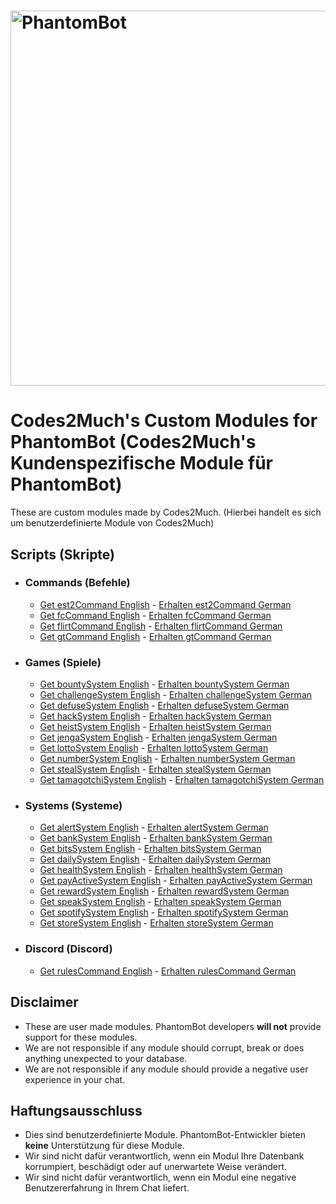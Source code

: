 # <img alt="PhantomBot" src="https://phantombot.tv/img/new-logo-dark-v2.png" width="600px"/>

# Codes2Much's Custom Modules for PhantomBot (Codes2Much's Kundenspezifische Module für PhantomBot)
These are custom modules made by Codes2Much. (Hierbei handelt es sich um benutzerdefinierte Module von Codes2Much)

## Scripts (Skripte)
- ### Commands (Befehle)
    - [Get est2Command English](custom/commands/est2Command "est2Command") - [Erhalten est2Command German](custom/commands/est2Command/README.DE.md "est2Command")
    - [Get fcCommand English](custom/commands/fcCommand "fcCommand") - [Erhalten fcCommand German](custom/commands/fcCommand/README.DE.md "fcCommand")
    - [Get flirtCommand English](custom/commands/flirtCommand "flirtCommand") - [Erhalten flirtCommand German](custom/commands/flirtCommand/README.DE.md "flirtCommand")
    - [Get gtCommand English](custom/commands/gtCommand "gtCommand") - [Erhalten gtCommand German](custom/commands/gtCommand/README.DE.md "gtCommand")

- ### Games (Spiele)
    - [Get bountySystem English](custom/games/bountySystem "bountySystem") - [Erhalten bountySystem German](custom/games/bountySystem/README.DE.md "bountySystem")
    - [Get challengeSystem English](custom/games/challengeSystem "challengeSystem") - [Erhalten challengeSystem German](custom/games/challengeSystem/README.DE.md "challengeSystem")
    - [Get defuseSystem English](custom/games/defuseSystem "defuseSystem") - [Erhalten defuseSystem German](custom/games/defuseSystem/README.DE.md "defuseSystem")
    - [Get hackSystem English](custom/games/hackSystem "hackSystem") - [Erhalten hackSystem German](custom/games/hackSystem "hackSystem")
    - [Get heistSystem English](custom/games/heistSystem "heistSystem") - [Erhalten heistSystem German](custom/games/heistSystem/README.DE.md "heistSystem")
    - [Get jengaSystem English](custom/games/jengaSystem "jengaSystem") - [Erhalten jengaSystem German](custom/games/jengaSystem/README.DE.md "jengaSystem")
    - [Get lottoSystem English](custom/games/lottoSystem "lottoSystem") - [Erhalten lottoSystem German](custom/games/lottoSystem/README.DE.md "lottoSystem")
    - [Get numberSystem English](custom/games/numberSystem "numberSystem") - [Erhalten numberSystem German](custom/games/numberSystem/README.DE.md "numberSystem")
    - [Get stealSystem English](custom/games/stealSystem "stealSystem") - [Erhalten stealSystem German](custom/games/stealSystem/README.DE.md "stealSystem")
    - [Get tamagotchiSystem English](custom/games/tamagotchiSystem "tamagotchiSystem") - [Erhalten tamagotchiSystem German](custom/games/tamagotchiSystem/README.DE.md "tamagotchiSystem")

- ### Systems (Systeme)
    - [Get alertSystem English](custom/systems/alertSystem "alertSystem") - [Erhalten alertSystem German](custom/systems/alertSystem/README.DE.md "alertSystem")
    - [Get bankSystem English](custom/systems/bankSystem "bankSystem") - [Erhalten bankSystem German](custom/systems/bankSystem/README.DE.md "bankSystem")
    - [Get bitsSystem English](custom/systems/bitsSystem "bitsSystem") - [Erhalten bitsSystem German](custom/systems/bitsSystem/README.DE.md "bitsSystem")
    - [Get dailySystem English](custom/systems/dailySystem "dailySystem") - [Erhalten dailySystem German](custom/systems/dailySystem/README.DE.md "dailySystem")
    - [Get healthSystem English](custom/systems/healthSystem "healthSystem") - [Erhalten healthSystem German](custom/systems/healthSystem/README.DE.md "healthSystem")
    - [Get payActiveSystem English](custom/systems/payActiveSystem "payActiveSystem") - [Erhalten payActiveSystem German](custom/systems/payActiveSystem/README.DE.md "payActiveSystem")
    - [Get rewardSystem English](custom/systems/rewardSystem "rewardSystem") - [Erhalten rewardSystem German](custom/systems/rewardSystem/README.DE.md "rewardSystem")
    - [Get speakSystem English](custom/systems/speakSystem "speakSystem") - [Erhalten speakSystem German](custom/systems/speakSystem/README.DE.md "speakSystem")
    - [Get spotifySystem English](custom/systems/spotifySystem "spotifySystem") - [Erhalten spotifySystem German](custom/systems/spotifySystem/README.DE.md "spotifySystem")
    - [Get storeSystem English](custom/systems/storeSystem "storeSystem") - [Erhalten storeSystem German](custom/systems/storeSystem/README.DE.md "storeSystem")

- ### Discord (Discord)
    - [Get rulesCommand English](discord/custom/commands/rulesCommand "rulesCommand") - [Erhalten rulesCommand German](discord/custom/commands/rulesCommand/README.DE.md "rulesCommand")

## Disclaimer
- These are user made modules. PhantomBot developers **will not** provide support for these modules.
- We are not responsible if any module should corrupt, break or does anything unexpected to your database.
- We are not responsible if any module should provide a negative user experience in your chat.

## Haftungsausschluss
- Dies sind benutzerdefinierte Module. PhantomBot-Entwickler bieten **keine** Unterstützung für diese Module.
- Wir sind nicht dafür verantwortlich, wenn ein Modul Ihre Datenbank korrumpiert, beschädigt oder auf unerwartete Weise verändert.
- Wir sind nicht dafür verantwortlich, wenn ein Modul eine negative Benutzererfahrung in Ihrem Chat liefert.
